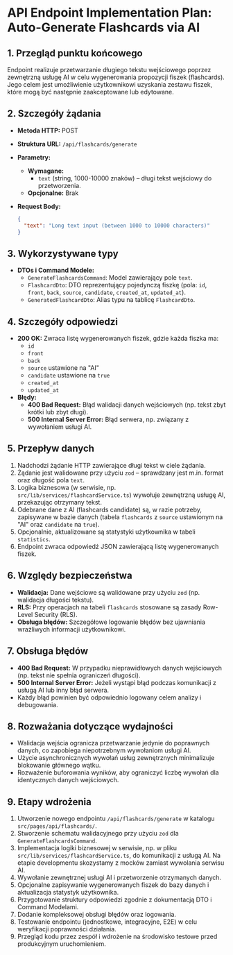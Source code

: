 # API Endpoint Implementation Plan: Auto-Generate Flashcards via AI

## 1. Przegląd punktu końcowego

Endpoint realizuje przetwarzanie długiego tekstu wejściowego poprzez zewnętrzną usługę AI w celu wygenerowania propozycji fiszek (flashcards). Jego celem jest umożliwienie użytkownikowi uzyskania zestawu fiszek, które mogą być następnie zaakceptowane lub edytowane.

## 2. Szczegóły żądania

- **Metoda HTTP:** POST
- **Struktura URL:** `/api/flashcards/generate`
- **Parametry:**

  - **Wymagane:**
    - `text` (string, 1000-10000 znaków) – długi tekst wejściowy do przetworzenia.
  - **Opcjonalne:** Brak

- **Request Body:**
  ```json
  {
    "text": "Long text input (between 1000 to 10000 characters)"
  }
  ```

## 3. Wykorzystywane typy

- **DTOs i Command Modele:**
  - `GenerateFlashcardsCommand`: Model zawierający pole `text`.
  - `FlashcardDto`: DTO reprezentujący pojedynczą fiszkę (pola: `id`, `front`, `back`, `source`, `candidate`, `created_at`, `updated_at`).
  - `GeneratedFlashcardDto`: Alias typu na tablicę `FlashcardDto`.

## 4. Szczegóły odpowiedzi

- **200 OK:** Zwraca listę wygenerowanych fiszek, gdzie każda fiszka ma:
  - `id`
  - `front`
  - `back`
  - `source` ustawione na "AI"
  - `candidate` ustawione na `true`
  - `created_at`
  - `updated_at`
- **Błędy:**
  - **400 Bad Request:** Błąd walidacji danych wejściowych (np. tekst zbyt krótki lub zbyt długi).
  - **500 Internal Server Error:** Błąd serwera, np. związany z wywołaniem usługi AI.

## 5. Przepływ danych

1. Nadchodzi żądanie HTTP zawierające długi tekst w ciele żądania.
2. Żądanie jest walidowane przy użyciu `zod` – sprawdzany jest m.in. format oraz długość pola `text`.
3. Logika biznesowa (w serwisie, np. `src/lib/services/flashcardService.ts`) wywołuje zewnętrzną usługę AI, przekazując otrzymany tekst.
4. Odebrane dane z AI (flashcards candidate) są, w razie potrzeby, zapisywane w bazie danych (tabela `flashcards` z `source` ustawionym na "AI" oraz `candidate` na `true`).
5. Opcjonalnie, aktualizowane są statystyki użytkownika w tabeli `statistics`.
6. Endpoint zwraca odpowiedź JSON zawierającą listę wygenerowanych fiszek.

## 6. Względy bezpieczeństwa

- **Walidacja:** Dane wejściowe są walidowane przy użyciu `zod` (np. walidacja długości tekstu).
- **RLS:** Przy operacjach na tabeli `flashcards` stosowane są zasady Row-Level Security (RLS).
- **Obsługa błędów:** Szczegółowe logowanie błędów bez ujawniania wrażliwych informacji użytkownikowi.

## 7. Obsługa błędów

- **400 Bad Request:** W przypadku nieprawidłowych danych wejściowych (np. tekst nie spełnia ograniczeń długości).
- **500 Internal Server Error:** Jeżeli wystąpi błąd podczas komunikacji z usługą AI lub inny błąd serwera.
- Każdy błąd powinien być odpowiednio logowany celem analizy i debugowania.

## 8. Rozważania dotyczące wydajności

- Walidacja wejścia ogranicza przetwarzanie jedynie do poprawnych danych, co zapobiega niepotrzebnym wywołaniom usługi AI.
- Użycie asynchronicznych wywołań usług zewnętrznych minimalizuje blokowanie głównego wątku.
- Rozważenie buforowania wyników, aby ograniczyć liczbę wywołań dla identycznych danych wejściowych.

## 9. Etapy wdrożenia

1. Utworzenie nowego endpointu `/api/flashcards/generate` w katalogu `src/pages/api/flashcards/`.
2. Stworzenie schematu walidacyjnego przy użyciu `zod` dla `GenerateFlashcardsCommand`.
3. Implementacja logiki biznesowej w serwisie, np. w pliku `src/lib/services/flashcardService.ts`, do komunikacji z usługą AI. Na etapie developmentu skozystamy z mocków zamiast wywolania serwisu AI.
4. Wywołanie zewnętrznej usługi AI i przetworzenie otrzymanych danych.
5. Opcjonalne zapisywanie wygenerowanych fiszek do bazy danych i aktualizacja statystyk użytkownika.
6. Przygotowanie struktury odpowiedzi zgodnie z dokumentacją DTO i Command Modelami.
7. Dodanie kompleksowej obsługi błędów oraz logowania.
8. Testowanie endpointu (jednostkowe, integracyjne, E2E) w celu weryfikacji poprawności działania.
9. Przegląd kodu przez zespół i wdrożenie na środowisko testowe przed produkcyjnym uruchomieniem.
